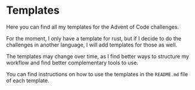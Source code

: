 # Templates

Here you can find all my templates for the Advent of Code challenges.

For the moment, I only have a template for rust, but if I decide to do the challenges in another language, I will add templates for those as well.

The templates may change over time, as I find better ways to structure my workflow and find better complementary tools to use.

You can find instructions on how to use the templates in the `README.md` file of each template.